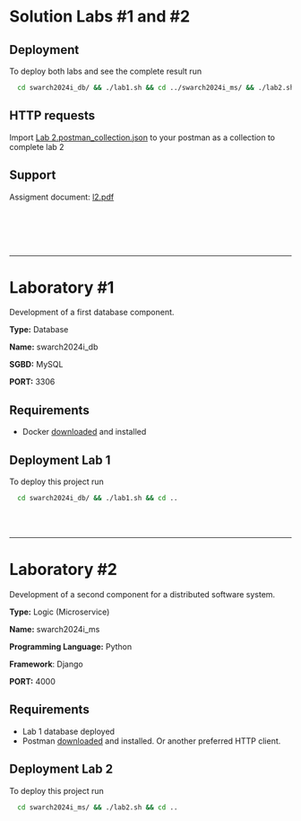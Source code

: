 # Solution Labs #1 and #2

## Deployment

To deploy both labs and see the complete result run

```bash
  cd swarch2024i_db/ && ./lab1.sh && cd ../swarch2024i_ms/ && ./lab2.sh && cd ..
```

## HTTP requests

Import [Lab 2.postman_collection.json](/Lab%202.postman_collection.json) to your postman as a collection to complete lab 2

## Support

Assigment document: [l2.pdf]()

<br />
<br />
<br />
<br />

***
# Laboratory #1

Development of a first database component.

**Type:** Database

**Name:** swarch2024i_db

**SGBD:** MySQL

**PORT:** 3306

## Requirements

* Docker [downloaded](https://www.docker.com/products/docker-desktop/) and installed

## Deployment Lab 1

To deploy this project run

```bash
  cd swarch2024i_db/ && ./lab1.sh && cd ..
```

<br />
<br />

***
# Laboratory #2

Development of a second component for a distributed software system.

**Type:** Logic (Microservice)

**Name:** swarch2024i_ms

**Programming Language:** Python

**Framework**: Django

**PORT:** 4000

## Requirements
* Lab 1 database deployed
* Postman [downloaded](https://www.postman.com/downloads/) and installed. Or another preferred HTTP client.

## Deployment Lab 2

To deploy this project run

```bash
  cd swarch2024i_ms/ && ./lab2.sh && cd ..
```
